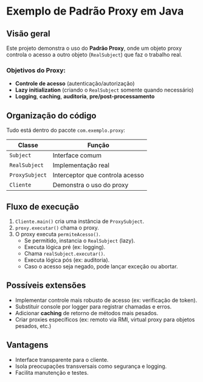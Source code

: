 # Exemplo de Padrão Proxy em Java

## Visão geral

Este projeto demonstra o uso do **Padrão Proxy**, onde um objeto proxy controla o acesso a outro objeto (`RealSubject`) que faz o trabalho real.

### Objetivos do Proxy:
- **Controle de acesso** (autenticação/autorização)
- **Lazy initialization** (criando o `RealSubject` somente quando necessário)
- **Logging**, **caching**, **auditoria**, **pre/post-processamento**

## Organização do código

Tudo está dentro do pacote `com.exemplo.proxy`:

| Classe           | Função |
|------------------|--------|
| `Subject`        | Interface comum |
| `RealSubject`    | Implementação real |
| `ProxySubject`   | Interceptor que controla acesso |
| `Cliente`        | Demonstra o uso do proxy |

## Fluxo de execução

1. `Cliente.main()` cria uma instância de `ProxySubject`.
2. `proxy.executar()` chama o proxy.
3. O proxy executa `permiteAcesso()`.
   - Se permitido, instancia o `RealSubject` (lazy).
   - Executa lógica pré (ex: logging).
   - Chama `realSubject.executar()`.
   - Executa lógica pós (ex: auditoria).
   - Caso o acesso seja negado, pode lançar exceção ou abortar.

## Possíveis extensões

- Implementar controle mais robusto de acesso (ex: verificação de token).
- Substituir console por logger para registrar chamadas e erros.
- Adicionar **caching** de retorno de métodos mais pesados.
- Criar proxies específicos (ex: remoto via RMI, virtual proxy para objetos pesados, etc.)

## Vantagens

- Interface transparente para o cliente.
- Isola preocupações transversais como segurança e logging.
- Facilita manutenção e testes.
